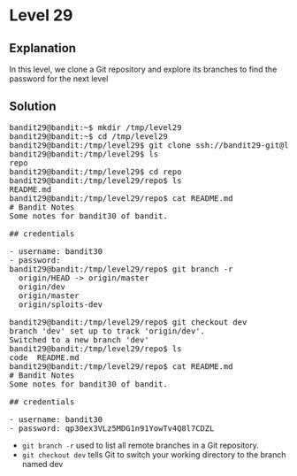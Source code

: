 # Level 29

## Explanation

In this level, we clone a Git repository and explore its branches to find the password for the next level

## Solution
<pre>
bandit29@bandit:~$ mkdir /tmp/level29
bandit29@bandit:~$ cd /tmp/level29
bandit29@bandit:/tmp/level29$ git clone ssh://bandit29-git@localhost:2220/home/bandit29-git/repo
bandit29@bandit:/tmp/level29$ ls
repo
bandit29@bandit:/tmp/level29$ cd repo
bandit29@bandit:/tmp/level29/repo$ ls
README.md
bandit29@bandit:/tmp/level29/repo$ cat README.md
# Bandit Notes
Some notes for bandit30 of bandit.

## credentials

- username: bandit30
- password: <no passwords in production!>
bandit29@bandit:/tmp/level29/repo$ git branch -r
  origin/HEAD -> origin/master
  origin/dev
  origin/master
  origin/sploits-dev

bandit29@bandit:/tmp/level29/repo$ git checkout dev
branch 'dev' set up to track 'origin/dev'.
Switched to a new branch 'dev'
bandit29@bandit:/tmp/level29/repo$ ls
code  README.md
bandit29@bandit:/tmp/level29/repo$ cat README.md
# Bandit Notes
Some notes for bandit30 of bandit.

## credentials

- username: bandit30
- password: qp30ex3VLz5MDG1n91YowTv4Q8l7CDZL
</pre>


- ``git branch -r`` used to list all remote branches in a Git repository.
- ``git checkout dev`` tells Git to switch your working directory to the branch named dev

